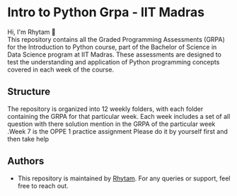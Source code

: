 
#  Intro to Python Grpa - IIT Madras 

Hi, I'm Rhytam 👋   
This repository contains all the Graded Programming Assessments (GRPA) for the Introduction to Python course, part of the Bachelor of Science in Data Science program at IIT Madras. These assessments are designed to test the understanding and application of Python programming concepts covered in each week of the course.




## Structure
The repository is organized into 12 weekly folders, with each folder containing the GRPA for that particular week. Each week includes a set of all question with there solution  mention in the GRPA of the particular week .Week 7 is the OPPE 1 practice assignment Please do it by yourself first and then take help

## Authors

- This repository is maintained by [ Rhytam](https://github.com/Rhytam-01). For any queries or support, feel free to reach out. 







